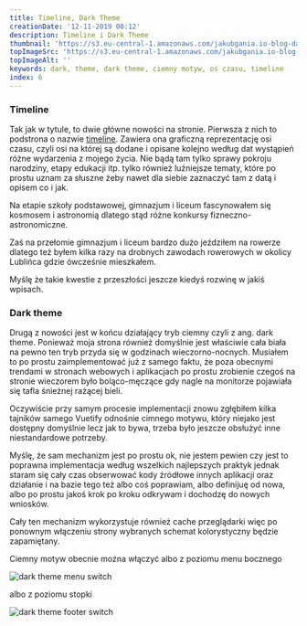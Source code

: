 ```yaml
---
title: Timeline, Dark Theme
creationDate: '12-11-2019 00:12'
description: Timeline i Dark Theme
thumbnail: 'https://s3.eu-central-1.amazonaws.com/jakubgania.io-blog-data/12-11-2019-timeline-dark-theme/thumbnail.jpg'
topImageSrc: 'https://s3.eu-central-1.amazonaws.com/jakubgania.io-blog-data/12-11-2019-timeline-dark-theme/top-image.jpg'
topImageAlt: ''
keywords: dark, theme, dark theme, ciemny motyw, oś czasu, timeline
index: 6
---
```


### Timeline

Tak jak w tytule, to dwie główne nowości na stronie. Pierwsza z nich to podstrona
o nazwie [timeline](https://jakubgania.io/timeline). Zawiera ona graficzną
reprezentację osi czasu, czyli osi na której są dodane i opisane kolejno według
dat wystąpień różne wydarzenia z mojego życia. Nie bądą tam tylko sprawy pokroju
narodziny, etapy edukacji itp. tylko również luźniejsze tematy, które po prostu
uznam za słuszne żeby nawet dla siebie zaznaczyć tam z datą i opisem co i jak.

Na etapie szkoły podstawowej, gimnazjum i liceum fascynowałem się kosmosem i
astronomią dlatego stąd różne konkursy fizneczno-astronomiczne.

Zaś na przełomie gimnazjum i liceum bardzo dużo jeździłem na rowerze dlatego też
byłem kilka razy na drobnych zawodach rowerowych w okolicy Lublińca gdzie ówcześnie
mieszkałem.

Myślę że takie kwestie z przeszłości jeszcze kiedyś rozwinę w jakiś wpisach.

### Dark theme

Drugą z nowości jest w końcu działający tryb ciemny czyli z ang. dark theme.
Ponieważ moja strona również domyślnie jest właściwie cała biała na pewno ten tryb
przyda się w godzinach wieczorno-nocnych. Musiałem to po prostu zaimplementować
już z samego faktu, że poza obecnymi trendami w stronach webowych i aplikacjach
po prostu zrobienie czegoś na stronie wieczorem było boląco-męczące gdy nagle na
monitorze pojawiała się tafla śnieżnej rażącej bieli.

Oczywiście przy samym procesie implementacji znowu zgłębiłem kilka tajników samego
Vuetify odnośnie cimnego motywu, który niejako jest dostępny domyślnie lecz jak to
bywa, trzeba było jeszcze obsłużyć inne niestandardowe potrzeby.

Myślę, że sam mechanizm jest po prostu ok, nie jestem pewien czy jest to poprawna
implementacja według wszelkich najlepszych praktyk jednak staram się cały czas
obserwować kody źródłowe innych aplikacji oraz działanie i na bazie tego też
albo coś poprawiam, albo definijuę od nowa, albo po prostu jakoś krok po kroku
odkrywam i dochodzę do nowych wniosków.

Cały ten mechanizm wykorzystuje również cache przeglądarki więc po ponownym
włączeniu strony wybranych schemat kolorystyczny będzie zapamiętany.

Ciemny motyw obecnie można włączyć albo z poziomu menu bocznego

![dark theme menu switch](https://s3.eu-central-1.amazonaws.com/jakubgania.io-blog-data/12-11-2019-timeline-dark-theme/dark-theme-menu-switch.PNG)

albo z poziomu stopki

![dark theme footer switch](https://s3.eu-central-1.amazonaws.com/jakubgania.io-blog-data/12-11-2019-timeline-dark-theme/dark-theme-footer-switch.PNG)
